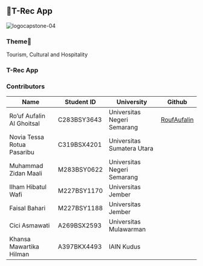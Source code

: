 ## **🦖T-Rec App**
![logocapstone-04](https://github.com/T-Rec-Tourism-Recommendation/.github/assets/93929934/4f214922-74ca-4cf0-97dc-c93c29278cdf)

### Theme🌴

Tourism, Cultural and Hospitality

### T-Rec App

### Contributors

| Name | Student ID | University | Github |
| --- | --- | --- | --- |
| Ro’uf Aufalin Al Ghoitsal | C283BSY3643 | Universitas Negeri Semarang | [RoufAufalin](https://github.com/RoufAufalin) |
| Novia Tessa Rotua Pasaribu | C319BSX4201 | Universitas Sumatera Utara |  |
| Muhammad Zidan Maali | M283BSY0622 | Universitas Negeri Semarang |  |
| Ilham Hibatul Wafi | M227BSY1170  | Universitas Jember |  |
| Faisal Bahari | M227BSY1188 | Universitas Jember |  |
| Cici Asmawati | A269BSX2593 | Universitas Mulawarman |  |
| Khansa Mawartika Hilman | A397BKX4493 | IAIN Kudus |  |
